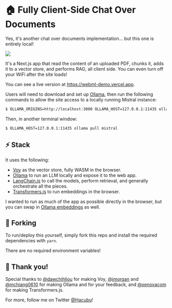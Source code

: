 # 🏠 Fully Client-Side Chat Over Documents

Yes, it's another chat over documents implementation... but this one is entirely local!

![](/public/images/demo.gif)

It's a Next.js app that read the content of an uploaded PDF, chunks it, adds it to a vector store, and
performs RAG, all client side. You can even turn off your WiFi after the site loads!

You can see a live version at https://webml-demo.vercel.app.

Users will need to download and set up [Ollama](https://ollama.ai), then run the following commands to
allow the site access to a locally running Mistral instance:

```bash
$ OLLAMA_ORIGINS=http://localhost:3000 OLLAMA_HOST=127.0.0.1:11435 ollama serve
```
Then, in another terminal window:

```bash
$ OLLAMA_HOST=127.0.0.1:11435 ollama pull mistral
```

## ⚡ Stack

It uses the following:

- [Voy](https://github.com/tantaraio/voy) as the vector store, fully WASM in the browser.
- [Ollama](https://ollama.ai/) to run an LLM locally and expose it to the web app.
- [LangChain.js](https://js.langchain.com) to call the models, perform retrieval, and generally orchestrate all the pieces.
- [Transformers.js](https://huggingface.co/docs/transformers.js/index) to run embeddings in the browser.

I wanted to run as much of the app as possible directly in the browser, but you can swap in [Ollama embeddings](https://js.langchain.com/docs/modules/data_connection/text_embedding/integrations/ollama) as well.

## 🔱 Forking

To run/deploy this yourself, simply fork this repo and install the required dependencies with `yarn`.

There are no required environment variables!

## 🙏 Thank you!

Special thanks to [@dawchihliou](https://twitter.com/dawchihliou) for making Voy, [@jmorgan](https://twitter.com/jmorgan) and [@mchiang0610](https://twitter.com/mchiang0610) for making Ollama and for your feedback, and [@xenovacom](https://twitter.com/xenovacom) for making Transformers.js.

For more, follow me on Twitter [@Hacubu](https://x.com/hacubu)!
